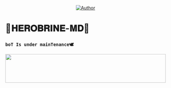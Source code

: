 <p align="center">
<a href="https://github.com/Debatej2299q/HEROBRINE-MD"><img title="Author" src="https://img.shields.io/badge/HEROBRINE-MD🍁-blue?style=for-the-badge&logo=github"></a>
<p/>

# 🍁𝐇𝐄𝐑𝐎𝐁𝐑𝐈𝐍𝐄-𝐌𝐃🍁

### `boT Is under mainTenance🕊️`
<img src="https://i.imgur.com/dBaSKWF.gif" height="90" width="100%">
